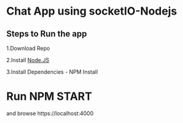 # Chat App using socketIO-Nodejs 

## Steps to Run the app
1.Download Repo

2.Install [Node.JS](https://nodejs.org/en/) 

3.Install Dependencies - NPM Install


# Run NPM START 

and browse https://localhost:4000
